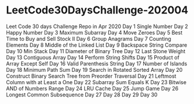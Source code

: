 # LeetCode30DaysChallenge-202004
Leet Code 30 days Challenge Repo in Apr 2020
Day 1 Single Number
Day 2 Happy Number
Day 3 Maximum Subarray
Day 4 Move Zeroes
Day 5 Best Time to Buy and Sell Stock II
Day 6 Group Anagrams
Day 7 Counting Elements
Day 8 Middle of the Linked List
Day 9 Backspace String Compare
Day 10 Min Stack
Day 11 Diameter of Binary Tree
Day 12 Last Stone Weight
Day 13 Contiguous Array
Day 14 Perform String Shifts
Day 15 Product of Array Except Self
Day 16 Valid Parenthesis String
Day 17 Number of Islands
Day 18 Minimum Path Sum
Day 19 Search in Rotated Sorted Array
Day 20 Construct Binary Search Tree from Preorder Traversal
Day 21 Leftmost Column with at Least a One
Day 22 Subarray Sum Equals K
Day 23 Bitwise AND of Numbers Range
Day 24 LRU Cache
Day 25 Jump Game
Day 26 Longest Common Subsequence
Day 27
Day 28
Day 29
Day 30
